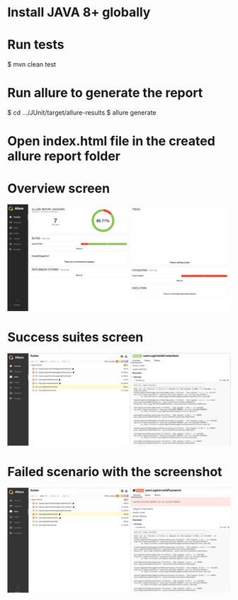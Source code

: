 # Install JAVA 8+ globally

# Run tests

$ mvn clean test

# Run allure to generate the report

$ cd .../JUnit/target/allure-results
$ allure generate

# Open index.html file in the created allure report folder

# Overview screen

![Alt text](./readme_screenshots/Overview.png?raw=true "Title")

# Success suites screen

![Alt text](./readme_screenshots/Success_suites.png?raw=true "Title")

# Failed scenario with the screenshot

![Alt text](./readme_screenshots/Failed_scenario.png?raw=true "Title")
